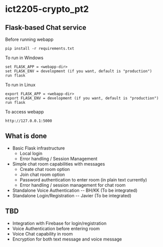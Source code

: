# ict2205-crypto_pt2

## Flask-based Chat service 
Before running webapp

    pip install -r requirements.txt

To run in Windows

    set FLASK_APP = <webapp-dir>
    set FLASK_ENV = development (if you want, default is "production")
    run flask

To run in Linux

    export FLASK_APP = <webapp-dir>
    export FLASK_ENV = development (if you want, default is "production")
    run flask

To access webapp

    http://127.0.0.1:5000

## What is done
- Basic Flask infrastructure
    - Local login 
    - Error handling / Session Management
- Simple chat room capabilities with messages
    - Create chat room option
    - Join chat room option
    - Password authentication to enter room (in plain text currently)
    - Error handling / session management for chat room
- Standalone Voice Authentication -- BH/KK (To be integrated)
- Standalone Login/Registration -- Javier (To be integrated)

## TBD
- Integration with Firebase for login/registration
- Voice Authentication before entering room
- Voice Chat capability in room
- Encryption for both text message and voice message
